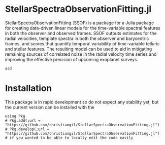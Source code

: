 StellarSpectraObservationFitting.jl
========

StellarSpectraObservationFitting (SSOF) is a package for a Julia package for creating data-driven linear models for the time-variable spectral features in both the observer and observed frames. SSOF outputs estimates for the radial velocities, template spectra in both the observer and barycentric frames, and scores that quantify temporal variability of time-variable telluric and stellar features.  The resulting model can be used to aid in mitigating remaining sources of correlated noise in the radial velocity time series and improving the effective precision of upcoming exoplanet surveys. 

```julia
asd
```

# Installation

This package is in rapid development so do not expect any stability yet, but the current version can be installed with the

```julia]
using Pkg
# Pkg.add(;url = "https://github.com/christiangil/StellarSpectraObservationFitting.jl")
# Pkg.develop(;url = "https://github.com/christiangil/StellarSpectraObservationFitting.jl")  # if you wanted to be able to locally edit the code easily
```
